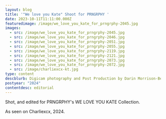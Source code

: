 ```yaml
---
layout: blog
title: '"We love you Kate" Shoot for PRNGRPHY '
date: 2023-10-11T11:11:00.000Z
featuredimage: /image/we_love_you_kate_for_prngrphy-2045.jpg
images:
  - src: /image/we_love_you_kate_for_prngrphy-2045.jpg
  - src: /image/we_love_you_kate_for_prngrphy-2046.jpg
  - src: /image/we_love_you_kate_for_prngrphy-2051.jpg
  - src: /image/we_love_you_kate_for_prngrphy-2055.jpg
  - src: /image/we_love_you_kate_for_prngrphy-2119.jpg
  - src: /image/we_love_you_kate_for_prngrphy-2121.jpg
  - src: /image/we_love_you_kate_for_prngrphy-2073.jpg
  - src: /image/we_love_you_kate_for_prngrphy-2072.jpg
  - src: /image/charliexcx-kt.jpg
type: content
descblurb: Digicam photography and Post Production by Darin Morrison-Beer
postyear: "2024"
contentdesc: editorial
---
```

Shot, and edited for PRNGRPHY's WE LOVE YOU KATE Collection.


As seen on Charliexcx, 2024.
